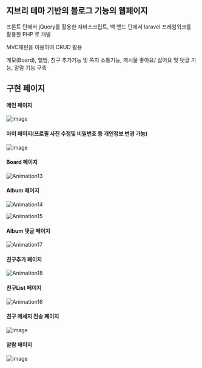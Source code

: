 
<h2>지브리 테마 기반의 블로그 기능의 웹페이지</h2>

<p>프론트 단에서 jQuery를 활용한 자바스크립트, 백 앤드 단에서 laravel 프레임워크를 활용한 PHP 로 개발</p>
<p>MVC패턴을 이용하여 CRUD 활용</p>
<p>메모(Board), 앨범, 친구 추가기능 및 쪽지 소통기능, 게시물 좋아요/ 싫어요 및 댓글 기능, 알람 기능 구축</p>

<h2>구현 페이지 </h2>

<h4> 메인 페이지 </h4>

![image](https://user-images.githubusercontent.com/45025551/132122649-801677bc-1691-4ecd-a2bb-c5000d54e74e.png)

<h4> 마이 페이지(프로필 사진 수정및 비밀번호 등 개인정보 변경 가능) </h4>

![image](https://user-images.githubusercontent.com/45025551/132122686-57639939-1cb9-4c2e-b470-4a17250b8cd2.png)

<h4> Board 페이지 </h4>

![Animation13](https://user-images.githubusercontent.com/45025551/132122974-1d671aa7-a366-4878-bdd0-6e9a9c4e9449.gif)

<h4> Album 페이지 </h4>

![Animation14](https://user-images.githubusercontent.com/45025551/132123044-c7906c89-5551-4f68-8d75-bbc64ae91449.gif)

![Animation15](https://user-images.githubusercontent.com/45025551/132123113-7da57c9c-e5d7-49fe-9914-714d29b2414e.gif)

<h4> Album 댓글 페이지 </h4>

![Animation17](https://user-images.githubusercontent.com/45025551/132123269-40a47d21-639f-41fd-8faf-b62d775a83f7.gif)

<h4> 친구추가 페이지 </h4>

![Animation18](https://user-images.githubusercontent.com/45025551/132123319-0bc56e59-8e6a-4014-8ecf-c8d9bed736ae.gif)

<h4> 친구List 페이지 </h4>

![Animation16](https://user-images.githubusercontent.com/45025551/132123171-341aadaf-a958-4a80-8d32-f56402f76eaf.gif)

<h4> 친구 메세지 전송 페이지</h4>

![image](https://user-images.githubusercontent.com/45025551/132123421-a9315879-633d-402a-b489-329c194e1fe9.png)


<h4> 알람 페이지 </h4>

![image](https://user-images.githubusercontent.com/45025551/132123476-1747c90e-f2d6-43d0-979f-f3439295108d.png)



